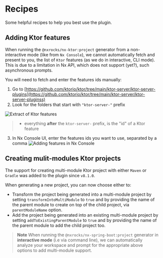 # Recipes

Some helpful recipes to help you best use the plugin.

## Adding Ktor features

When running the `@nxrocks/nx-ktor:project` generator from a non-interactive mode (like from `Nx Console`), we cannot automatically fetch and present to you, the list
of `Ktor` features (as we do in interactive, CLI mode). This is due to a limitation in Nx API, which does not support (yet?), such asynchronous prompts.

You will need to fetch and enter the features ids manually:

1. Go to [https://github.com/ktorio/ktor/tree/main/ktor-server/ktor-server-plugins](https://github.com/ktorio/ktor/tree/main/ktor-server/ktor-server-pluginss)
2. Look for the folders that start with `"ktor-server-"` prefix

![Extract of Ktor features](images/ktor-features-list.png)

> * everything __after__ the `ktor-server-` prefix, is the "id" of a Ktor feature

3. In Nx Console UI, enter the features ids you want to use, separated by a comma
![Adding features in Nx Console](images/nx-console-add-features.png)

## Creating mulit-modules Ktor projects

The support for creating multi-module Ktor project with either `Maven` or `Gradle` was added to the plugin since `v8.1.0`.

When generating a new project, you can now choose either to:

* Transform the project being generated into a multi-module project by setting `transformIntoMultiModule` to `true` and by providing the name of the parent module to create on top of the child project, via `parentModuleName` option.
* Add the project being generated into an existing multi-module project by setting `addToExistingParentModule` to `true` and by providing the name of the parent module to add the child project too.

> **Note** When running the `@nxrocks/nx-spring-boot:project` generator in **interactive mode** (i.e via command line),
> we can automatically analyze your workspace and prompt for the appropriate above options to add multi-module support.
